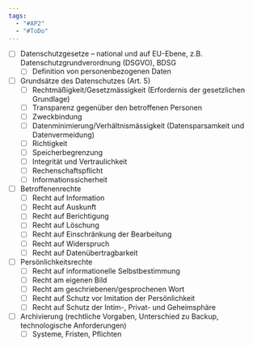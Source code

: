 ```yaml
---
tags:
  - "#AP2"
  - "#ToDo"
---
```

- [ ] Datenschutzgesetze – national und auf EU-Ebene, z.B. Datenschutzgrundverordnung (DSGVO), BDSG
    - [ ] Definition von personenbezogenen Daten
- [ ] Grundsätze des Datenschutzes (Art. 5)
    - [ ] Rechtmäßigkeit/Gesetzmässigkeit (Erfordernis der gesetzlichen Grundlage)
    - [ ] Transparenz gegenüber den betroffenen Personen
    - [ ] Zweckbindung
    - [ ] Datenminimierung/Verhältnismässigkeit (Datensparsamkeit und Datenvermeidung)
    - [ ] Richtigkeit
    - [ ] Speicherbegrenzung
    - [ ] Integrität und Vertraulichkeit
    - [ ] Rechenschaftspflicht
    - [ ] Informationssicherheit
- [ ] Betroffenenrechte
    - [ ] Recht auf Information
    - [ ] Recht auf Auskunft
    - [ ] Recht auf Berichtigung
    - [ ] Recht auf Löschung
    - [ ] Recht auf Einschränkung der Bearbeitung
    - [ ] Recht auf Widerspruch
    - [ ] Recht auf Datenübertragbarkeit
- [ ] Persönlichkeitsrechte
    - [ ] Recht auf informationelle Selbstbestimmung
    - [ ] Recht am eigenen Bild
    - [ ] Recht am geschriebenen/gesprochenen Wort
    - [ ] Recht auf Schutz vor Imitation der Persönlichkeit
    - [ ] Recht auf Schutz der Intim-, Privat- und Geheimsphäre
- [ ] Archivierung (rechtliche Vorgaben, Unterschied zu Backup, technologische Anforderungen)
    - [ ] Systeme, Fristen, Pflichten